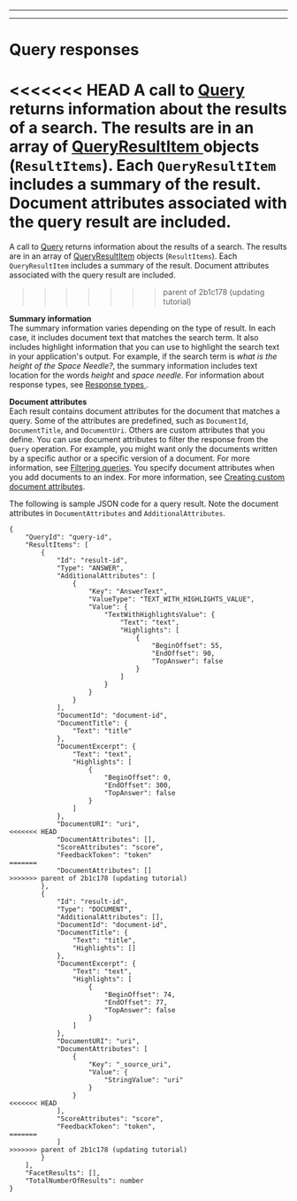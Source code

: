 --------

--------

# Query responses<a name="query-response"></a>

<<<<<<< HEAD
A call to [ Query ](API_Query.md) returns information about the results of a search\. The results are in an array of [ QueryResultItem ](API_QueryResultItem.md) objects \(`ResultItems`\)\. Each `QueryResultItem` includes a summary of the result\. Document attributes associated with the query result are included\. 
=======
A call to [Query](API_Query.md) returns information about the results of a search\. The results are in an array of [QueryResultItem](API_QueryResultItem.md) objects \(`ResultItems`\)\. Each `QueryResultItem` includes a summary of the result\. Document attributes associated with the query result are included\. 
>>>>>>> parent of 2b1c178 (updating tutorial)

**Summary information**  
The summary information varies depending on the type of result\. In each case, it includes document text that matches the search term\. It also includes highlight information that you can use to highlight the search text in your application's output\. For example, if the search term is *what is the height of the Space Needle?*, the summary information includes text location for the words *height* and *space needle*\. For information about response types, see [Response types ](response-types.md)\. 

**Document attributes**  
Each result contains document attributes for the document that matches a query\. Some of the attributes are predefined, such as `DocumentId`, `DocumentTitle`, and `DocumentUri`\. Others are custom attributes that you define\. You can use document attributes to filter the response from the `Query` operation\. For example, you might want only the documents written by a specific author or a specific version of a document\. For more information, see [Filtering queries](filtering.md)\. You specify document attributes when you add documents to an index\. For more information, see [Creating custom document attributes](custom-attributes.md)\.

The following is sample JSON code for a query result\. Note the document attributes in `DocumentAttributes` and `AdditionalAttributes`\. 

```
{
    "QueryId": "query-id",
    "ResultItems": [
        {
            "Id": "result-id",
            "Type": "ANSWER",
            "AdditionalAttributes": [
                {
                    "Key": "AnswerText",
                    "ValueType": "TEXT_WITH_HIGHLIGHTS_VALUE",
                    "Value": {
                        "TextWithHighlightsValue": {
                            "Text": "text",
                            "Highlights": [
                                {
                                    "BeginOffset": 55,
                                    "EndOffset": 90,
                                    "TopAnswer": false
                                }
                            ]
                        }
                    }
                }
            ],
            "DocumentId": "document-id",
            "DocumentTitle": {
                "Text": "title"
            },
            "DocumentExcerpt": {
                "Text": "text",
                "Highlights": [
                    {
                        "BeginOffset": 0,
                        "EndOffset": 300,
                        "TopAnswer": false
                    }
                ]
            },
            "DocumentURI": "uri",
<<<<<<< HEAD
            "DocumentAttributes": [],
            "ScoreAttributes": "score",
            "FeedbackToken": "token"
=======
            "DocumentAttributes": []
>>>>>>> parent of 2b1c178 (updating tutorial)
        },
        {
            "Id": "result-id",
            "Type": "DOCUMENT",
            "AdditionalAttributes": [],
            "DocumentId": "document-id",
            "DocumentTitle": {
                "Text": "title",
                "Highlights": []
            },
            "DocumentExcerpt": {
                "Text": "text",
                "Highlights": [
                    {
                        "BeginOffset": 74,
                        "EndOffset": 77,
                        "TopAnswer": false
                    }
                ]
            },
            "DocumentURI": "uri",
            "DocumentAttributes": [
                {
                    "Key": "_source_uri",
                    "Value": {
                        "StringValue": "uri"
                    }
                }
<<<<<<< HEAD
            ],
            "ScoreAttributes": "score",
            "FeedbackToken": "token",
=======
            ]
>>>>>>> parent of 2b1c178 (updating tutorial)
        }
    ],
    "FacetResults": [],
    "TotalNumberOfResults": number
}
```
